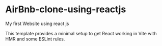 # AirBnb-clone-using-reactjs
My first Website using react js

This template provides a minimal setup to get React working in Vite with HMR and some ESLint rules.


